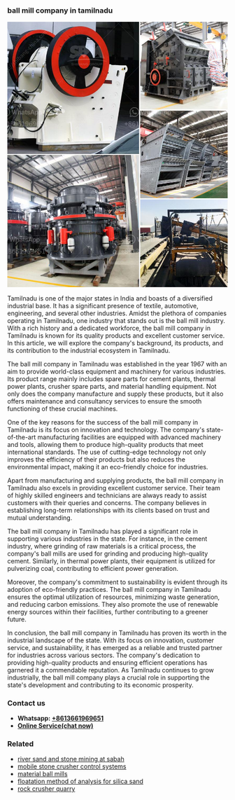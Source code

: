 <h3>ball mill company in tamilnadu</h3><img src='1706767799.jpg' alt=''><p>Tamilnadu is one of the major states in India and boasts of a diversified industrial base. It has a significant presence of textile, automotive, engineering, and several other industries. Amidst the plethora of companies operating in Tamilnadu, one industry that stands out is the ball mill industry. With a rich history and a dedicated workforce, the ball mill company in Tamilnadu is known for its quality products and excellent customer service. In this article, we will explore the company's background, its products, and its contribution to the industrial ecosystem in Tamilnadu.</p><p>The ball mill company in Tamilnadu was established in the year 1967 with an aim to provide world-class equipment and machinery for various industries. Its product range mainly includes spare parts for cement plants, thermal power plants, crusher spare parts, and material handling equipment. Not only does the company manufacture and supply these products, but it also offers maintenance and consultancy services to ensure the smooth functioning of these crucial machines.</p><p>One of the key reasons for the success of the ball mill company in Tamilnadu is its focus on innovation and technology. The company's state-of-the-art manufacturing facilities are equipped with advanced machinery and tools, allowing them to produce high-quality products that meet international standards. The use of cutting-edge technology not only improves the efficiency of their products but also reduces the environmental impact, making it an eco-friendly choice for industries.</p><p>Apart from manufacturing and supplying products, the ball mill company in Tamilnadu also excels in providing excellent customer service. Their team of highly skilled engineers and technicians are always ready to assist customers with their queries and concerns. The company believes in establishing long-term relationships with its clients based on trust and mutual understanding.</p><p>The ball mill company in Tamilnadu has played a significant role in supporting various industries in the state. For instance, in the cement industry, where grinding of raw materials is a critical process, the company's ball mills are used for grinding and producing high-quality cement. Similarly, in thermal power plants, their equipment is utilized for pulverizing coal, contributing to efficient power generation.</p><p>Moreover, the company's commitment to sustainability is evident through its adoption of eco-friendly practices. The ball mill company in Tamilnadu ensures the optimal utilization of resources, minimizing waste generation, and reducing carbon emissions. They also promote the use of renewable energy sources within their facilities, further contributing to a greener future.</p><p>In conclusion, the ball mill company in Tamilnadu has proven its worth in the industrial landscape of the state. With its focus on innovation, customer service, and sustainability, it has emerged as a reliable and trusted partner for industries across various sectors. The company's dedication to providing high-quality products and ensuring efficient operations has garnered it a commendable reputation. As Tamilnadu continues to grow industrially, the ball mill company plays a crucial role in supporting the state's development and contributing to its economic prosperity.</p><h3>Contact us</h3><ul><li><strong>Whatsapp:&nbsp;<a href="https://wa.me/8613661969651">+8613661969651</a></strong></li><li><a href="https://swt.shibang-china.com/?git&amp;zhl&amp;ball mill company in tamilnadu"><strong>Online Service(chat now)</strong></a></li></ul><h3>Related</h3><ul><li><a href='river sand and stone mining at sabah.md'>river sand and stone mining at sabah</a></li><li><a href='mobile stone crusher control systems.md'>mobile stone crusher control systems</a></li><li><a href='material ball mills.md'>material ball mills</a></li><li><a href='floatation method of analysis for silica sand.md'>floatation method of analysis for silica sand</a></li><li><a href='rock crusher quarry.md'>rock crusher quarry</a></li></ul>